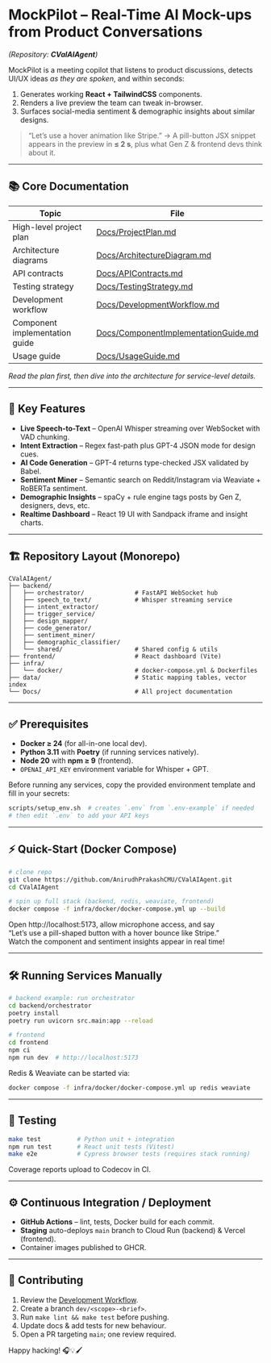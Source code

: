 # MockPilot – Real-Time AI Mock-ups from Product Conversations  
*(Repository: **CValAIAgent**)*  

MockPilot is a meeting copilot that listens to product discussions, detects UI/UX ideas _as they are spoken_, and within seconds:  

1. Generates working **React + TailwindCSS** components.  
2. Renders a live preview the team can tweak in-browser.  
3. Surfaces social-media sentiment & demographic insights about similar designs.  

> “Let’s use a hover animation like Stripe.” → A pill-button JSX snippet appears in the preview in **≤ 2 s**, plus what Gen Z & frontend devs think about it.

---

## 📚 Core Documentation  

| Topic | File |
|-------|------|
| High-level project plan | [Docs/ProjectPlan.md](Docs/ProjectPlan.md) |
| Architecture diagrams | [Docs/ArchitectureDiagram.md](Docs/ArchitectureDiagram.md) |
| API contracts | [Docs/APIContracts.md](Docs/APIContracts.md) |
| Testing strategy | [Docs/TestingStrategy.md](Docs/TestingStrategy.md) |
| Development workflow | [Docs/DevelopmentWorkflow.md](Docs/DevelopmentWorkflow.md) |
| Component implementation guide | [Docs/ComponentImplementationGuide.md](Docs/ComponentImplementationGuide.md) |
| Usage guide | [Docs/UsageGuide.md](Docs/UsageGuide.md) |

_Read the plan first, then dive into the architecture for service-level details._

---

## 🚀 Key Features

* **Live Speech-to-Text** – OpenAI Whisper streaming over WebSocket with VAD chunking.  
* **Intent Extraction** – Regex fast-path plus GPT-4 JSON mode for design cues.  
* **AI Code Generation** – GPT-4 returns type-checked JSX validated by Babel.  
* **Sentiment Miner** – Semantic search on Reddit/Instagram via Weaviate + RoBERTa sentiment.  
* **Demographic Insights** – spaCy + rule engine tags posts by Gen Z, designers, devs, etc.  
* **Realtime Dashboard** – React 19 UI with Sandpack iframe and insight charts.  

---

## 🏗️ Repository Layout (Monorepo)

```
CValAIAgent/
├── backend/
│   ├── orchestrator/              # FastAPI WebSocket hub
│   ├── speech_to_text/            # Whisper streaming service
│   ├── intent_extractor/
│   ├── trigger_service/
│   ├── design_mapper/
│   ├── code_generator/
│   ├── sentiment_miner/
│   ├── demographic_classifier/
│   └── shared/                    # Shared config & utils
├── frontend/                      # React dashboard (Vite)
├── infra/
│   └── docker/                    # docker-compose.yml & Dockerfiles
├── data/                          # Static mapping tables, vector index
└── Docs/                          # All project documentation
```

---

## ✅ Prerequisites

* **Docker ≥ 24** (for all-in-one local dev).
* **Python 3.11** with **Poetry** (if running services natively).
* **Node 20** with **npm ≥ 9** (frontend).
* `OPENAI_API_KEY` environment variable for Whisper + GPT.

Before running any services, copy the provided environment template and fill in
your secrets:

```bash
scripts/setup_env.sh  # creates `.env` from `.env-example` if needed
# then edit `.env` to add your API keys
```

---

## ⚡ Quick-Start (Docker Compose)

```bash
# clone repo
git clone https://github.com/AnirudhPrakashCMU/CValAIAgent.git
cd CValAIAgent

# spin up full stack (backend, redis, weaviate, frontend)
docker compose -f infra/docker/docker-compose.yml up --build
```

Open http://localhost:5173, allow microphone access, and say  
“Let’s use a pill-shaped button with a hover bounce like Stripe.”  
Watch the component and sentiment insights appear in real time!

---

## 🛠️ Running Services Manually

```bash
# backend example: run orchestrator
cd backend/orchestrator
poetry install
poetry run uvicorn src.main:app --reload

# frontend
cd frontend
npm ci
npm run dev  # http://localhost:5173
```

Redis & Weaviate can be started via:

```bash
docker compose -f infra/docker/docker-compose.yml up redis weaviate
```

---

## 🧪 Testing

```bash
make test          # Python unit + integration
npm run test       # React unit tests (Vitest)
make e2e           # Cypress browser tests (requires stack running)
```

Coverage reports upload to Codecov in CI.

---

## ⚙️ Continuous Integration / Deployment

* **GitHub Actions** – lint, tests, Docker build for each commit.  
* **Staging** auto-deploys `main` branch to Cloud Run (backend) & Vercel (frontend).  
* Container images published to GHCR.

---

## 🤝 Contributing

1. Review the [Development Workflow](Docs/DevelopmentWorkflow.md).  
2. Create a branch `dev/<scope>-<brief>`.  
3. Run `make lint && make test` before pushing.  
4. Update docs & add tests for new behaviour.  
5. Open a PR targeting `main`; one review required.

Happy hacking! 🎧💡🖌️
